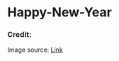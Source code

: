 # Happy-New-Year

### Credit:
Image source: [Link](https://www.kvsrosilchar.com/wp-content/uploads/2019/12/Happy-New-Year-2020-Images.jpg)